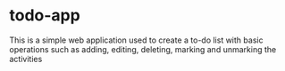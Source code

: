 # todo-app
This is a simple web application used to create a to-do list with basic operations such as adding, editing, deleting, marking and unmarking the activities
